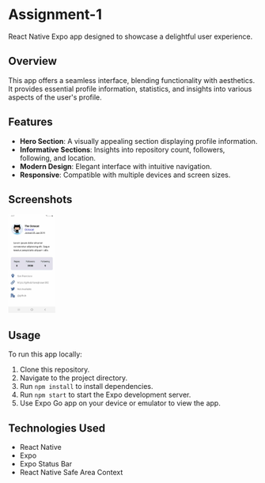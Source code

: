 # Assignment-1

React Native Expo app designed to showcase a delightful user experience.

## Overview

This app offers a seamless interface, blending functionality with aesthetics. It provides essential profile information, statistics, and insights into various aspects of the user's profile.

## Features

- **Hero Section**: A visually appealing section displaying profile information.
- **Informative Sections**: Insights into repository count, followers, following, and location.
- **Modern Design**: Elegant interface with intuitive navigation.
- **Responsive**: Compatible with multiple devices and screen sizes.

## Screenshots


<img src="./assets/Assesment-1.jpg" alt="Screenshot 1" style="height: 200px; width: auto;"/>

## Usage

To run this app locally:

1. Clone this repository.
2. Navigate to the project directory.
3. Run `npm install` to install dependencies.
4. Run `npm start` to start the Expo development server.
5. Use Expo Go app on your device or emulator to view the app.

## Technologies Used

- React Native
- Expo
- Expo Status Bar
- React Native Safe Area Context
